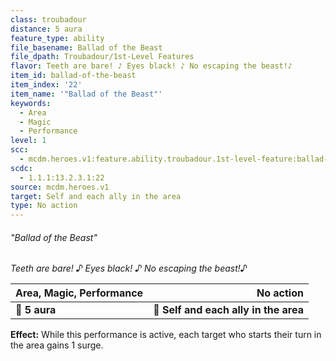```yaml
---
class: troubadour
distance: 5 aura
feature_type: ability
file_basename: Ballad of the Beast
file_dpath: Troubadour/1st-Level Features
flavor: Teeth are bare! ♪ Eyes black! ♪ No escaping the beast!♪
item_id: ballad-of-the-beast
item_index: '22'
item_name: '"Ballad of the Beast"'
keywords:
  - Area
  - Magic
  - Performance
level: 1
scc:
  - mcdm.heroes.v1:feature.ability.troubadour.1st-level-feature:ballad-of-the-beast
scdc:
  - 1.1.1:13.2.3.1:22
source: mcdm.heroes.v1
target: Self and each ally in the area
type: No action
---
```


###### "Ballad of the Beast"

*Teeth are bare! ♪ Eyes black! ♪ No escaping the beast!♪*

| **Area, Magic, Performance** |                         **No action** |
| ---------------------------- | ------------------------------------: |
| **📏 5 aura**                | **🎯 Self and each ally in the area** |

**Effect:** While this performance is active, each target who starts their turn in the area gains 1 surge.
